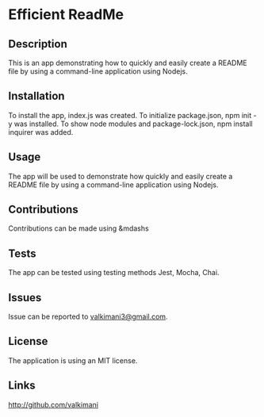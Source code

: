 # Efficient ReadMe
  ## Description
This is an app demonstrating how to quickly and easily create a README file by using a command-line application using Nodejs.
## Installation
To install the app, index.js was created. To initialize package.json, npm init -y was installed. To show node modules and package-lock.json, npm install inquirer was added.
## Usage
The app will be used to demonstrate how quickly and easily create a README file by using a command-line application using Nodejs.
## Contributions
Contributions can be made using &mdashs
## Tests
The app can be tested using testing methods Jest, Mocha, Chai.
## Issues
Issue can be reported to valkimani3@gmail.com.
## License
The application is using an MIT license.

## Links
http://github.com/valkimani
